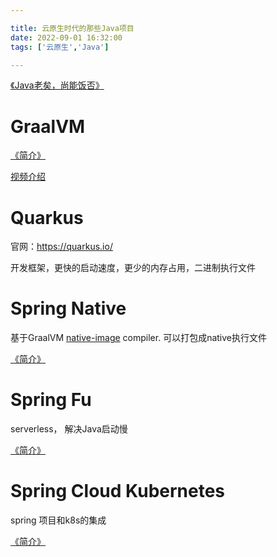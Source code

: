 ```yaml
---

title: 云原生时代的那些Java项目
date: 2022-09-01 16:32:00
tags: ['云原生','Java']

---
```






[《Java老矣，尚能饭否》](http://icyfenix.cn/tricks/2020/java-crisis/qcon.html)

# GraalVM

[《简介》](http://icyfenix.cn/tricks/2020/graalvm/)

[视频介绍](https://www.bilibili.com/video/BV1dV411r7ZC)

# Quarkus

官网：https://quarkus.io/

开发框架，更快的启动速度，更少的内存占用，二进制执行文件

# Spring Native

基于GraalVM [native-image](https://www.graalvm.org/reference-manual/native-image/) compiler. 可以打包成native执行文件

[《简介》](https://docs.spring.io/spring-native/docs/current/reference/htmlsingle/)

# Spring Fu 

serverless， 解决Java启动慢 

[《简介》](https://github.com/spring-projects-experimental/spring-fu)

# Spring Cloud Kubernetes

spring 项目和k8s的集成

[《简介》](https://spring.io/projects/spring-cloud-kubernetes#overview)





